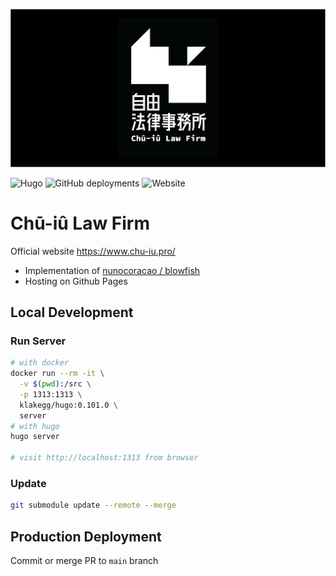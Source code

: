 ![logo](https://raw.githubusercontent.com/iunn-sh/blowfish/main/content/feature-logo-card.png)

![Hugo](https://img.shields.io/badge/Hugo-0.111.3-FF4088?style=for-the-badge&logo=hugo&logoColor=white) ![GitHub deployments](https://img.shields.io/github/deployments/iunn-sh/blowfish/github-pages?logo=github&style=for-the-badge) ![Website](https://img.shields.io/website?logo=googledomains&logoColor=white&style=for-the-badge&url=https%3A%2F%2Fwww.chu-iu.pro)

# Chū-iû Law Firm

Official website https://www.chu-iu.pro/

* Implementation of [nunocoracao / blowfish](https://github.com/nunocoracao/blowfish)
* Hosting on Github Pages

## Local Development

### Run Server

```bash
# with docker
docker run --rm -it \
  -v $(pwd):/src \
  -p 1313:1313 \
  klakegg/hugo:0.101.0 \
  server
# with hugo 
hugo server

# visit http://localhost:1313 from browser
```

### Update

```bash
git submodule update --remote --merge
```

## Production Deployment

Commit or merge PR to `main` branch

